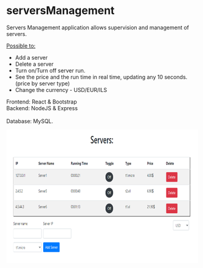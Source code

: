 # serversManagement

Servers Management application allows supervision and management of servers.
<br>

<ins>Possible to:</ins>
* Add a server
* Delete a server
* Turn on/Turn off server run.
* See the price and the run time in real time, updating any 10 seconds. (price by server type)
* Change the currency - USD/EUR/ILS

Frontend: React & Bootstrap <br>
Backend: NodeJS & Express <br><br>
Database: MySQL.
<br>

<kbd><img src="images/view1.PNG" height="350"></kbd>
